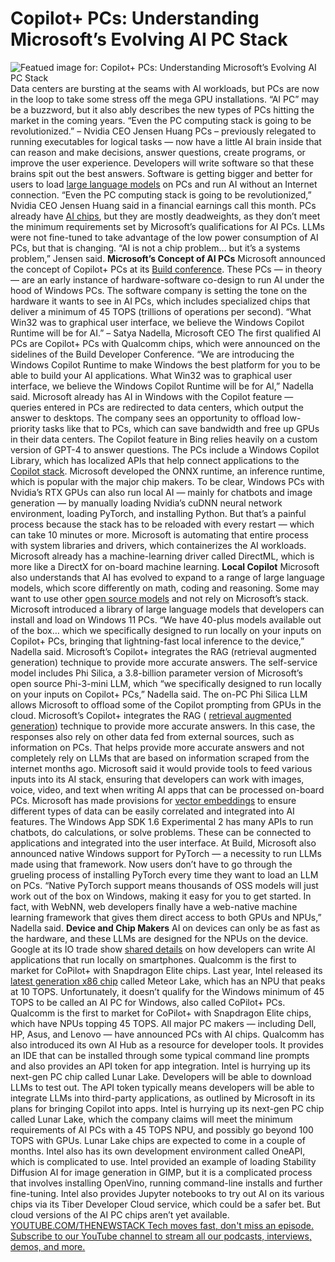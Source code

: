 # Copilot+ PCs: Understanding Microsoft’s Evolving AI PC Stack
![Featued image for: Copilot+ PCs: Understanding Microsoft’s Evolving AI PC Stack](https://cdn.thenewstack.io/media/2024/05/4713ebc2-microsoftpluspc-1024x618.jpg)
Data centers are bursting at the seams with AI workloads, but PCs are now in the loop to take some stress off the mega GPU installations.
“AI PC” may be a buzzword, but it also ably describes the new types of PCs hitting the market in the coming years.
“Even the PC computing stack is going to be revolutionized.”
– Nvidia CEO Jensen Huang
PCs – previously relegated to running executables for logical tasks — now have a little AI brain inside that can reason and make decisions, answer questions, create programs, or improve the user experience. Developers will write software so that these brains spit out the best answers.
Software is getting bigger and better for users to load
[large language models](https://thenewstack.io/what-is-a-large-language-model/) on PCs and run AI without an Internet connection.
“Even the PC computing stack is going to be revolutionized,” Nvidia CEO Jensen Huang said in a financial earnings call this month.
PCs already have
[AI chips](https://thenewstack.io/gpu-rich-gpu-poor-whats-new-in-the-ai-chip-boom/), but they are mostly deadweights, as they don’t meet the minimum requirements set by Microsoft’s qualifications for AI PCs. LLMs were not fine-tuned to take advantage of the low power consumption of AI PCs, but that is changing.
“AI is not a chip problem… but it’s a systems problem,” Jensen said.
**Microsoft’s Concept of AI PCs**
Microsoft announced the concept of Copilot+ PCs at its
[Build conference](https://thenewstack.io/microsoft-copilot-for-azure-managing-cloud-ops-through-chat/).
These PCs — in theory — are an early instance of hardware-software co-design to run AI under the hood of Windows PCs.
The software company is setting the tone on the hardware it wants to see in AI PCs, which includes specialized chips that deliver a minimum of 45 TOPS (trillions of operations per second).
“What Win32 was to graphical user interface, we believe the Windows Copilot Runtime will be for AI.”
– Satya Nadella, Microsoft CEO
The first qualified AI PCs are Copilot+ PCs with Qualcomm chips, which were announced on the sidelines of the Build Developer Conference.
“We are introducing the Windows Copilot Runtime to make Windows the best platform for you to be able to build your AI applications. What Win32 was to graphical user interface, we believe the Windows Copilot Runtime will be for AI,” Nadella said.
Microsoft already has AI in Windows with the Copilot feature — queries entered in PCs are redirected to data centers, which output the answer to desktops.
The company sees an opportunity to offload low-priority tasks like that to PCs, which can save bandwidth and free up GPUs in their data centers. The Copilot feature in Bing relies heavily on a custom version of GPT-4 to answer questions.
The PCs include a Windows Copilot Library, which has localized APIs that help connect applications to the
[Copilot stack](https://thenewstack.io/microsoft-one-ups-google-with-copilot-stack-for-developers/). Microsoft developed the ONNX runtime, an inference runtime, which is popular with the major chip makers.
To be clear, Windows PCs with Nvidia’s RTX GPUs can also run local AI — mainly for chatbots and image generation — by manually loading Nvidia’s cuDNN neural network environment, loading PyTorch, and installing Python. But that’s a painful process because the stack has to be reloaded with every restart — which can take 10 minutes or more.
Microsoft is automating that entire process with system libraries and drivers, which containerizes the AI workloads. Microsoft already has a machine-learning driver called DirectML, which is more like a DirectX for on-board machine learning.
**Local Copilot**
Microsoft also understands that AI has evolved to expand to a range of large language models, which score differently on math, coding and reasoning. Some may want to use other
[open source models](https://thenewstack.io/large-language-models-open-source-llms-in-2023/) and not rely on Microsoft’s stack.
Microsoft introduced a library of large language models that developers can install and load on Windows 11 PCs.
“We have 40-plus models available out of the box… which we specifically designed to run locally on your inputs on Copilot+ PCs, bringing that lightning-fast local inference to the device,” Nadella said.
Microsoft’s Copilot+ integrates the RAG (retrieval augmented generation) technique to provide more accurate answers.
The self-service model includes Phi Silica, a 3.8-billion parameter version of Microsoft’s open source Phi-3-mini LLM, which “we specifically designed to run locally on your inputs on Copilot+ PCs,” Nadella said. The on-PC Phi Silica LLM allows Microsoft to offload some of the Copilot prompting from GPUs in the cloud.
Microsoft’s Copilot+ integrates the RAG (
[retrieval augmented generation](https://thenewstack.io/retrieval-augmented-generation-for-llms/)) technique to provide more accurate answers. In this case, the responses also rely on other data fed from external sources, such as information on PCs. That helps provide more accurate answers and not completely rely on LLMs that are based on information scraped from the internet months ago.
Microsoft said it would provide tools to feed various inputs into its AI stack, ensuring that developers can work with images, voice, video, and text when writing AI apps that can be processed on-board PCs. Microsoft has made provisions for
[vector embeddings](https://thenewstack.io/comparing-different-vector-embeddings/) to ensure different types of data can be easily correlated and integrated into AI features.
The Windows App SDK 1.6 Experimental 2 has many APIs to run chatbots, do calculations, or solve problems. These can be connected to applications and integrated into the user interface.
At Build, Microsoft also announced native Windows support for PyTorch — a necessity to run LLMs made using that framework. Now users don’t have to go through the grueling process of installing PyTorch every time they want to load an LLM on PCs.
“Native PyTorch support means thousands of OSS models will just work out of the box on Windows, making it easy for you to get started. In fact, with WebNN, web developers finally have a web-native machine learning framework that gives them direct access to both GPUs and NPUs,” Nadella said.
**Device and Chip Makers**
AI on devices can only be as fast as the hardware, and these LLMs are designed for the NPUs on the device. Google at its IO trade show
[shared details](https://thenewstack.io/google-wants-developers-to-build-on-device-ai-applications/) on how developers can write AI applications that run locally on smartphones.
Qualcomm is the first to market for CoPilot+ with Snapdragon Elite chips.
Last year, Intel released its
[latest generation x86 chip](https://thenewstack.io/intels-generational-on-chip-change-apx-will-make-all-the-apps-faster/) called Meteor Lake, which has an NPU that peaks at 10 TOPS. Unfortunately, it doesn’t qualify for the Windows minimum of 45 TOPS to be called an AI PC for Windows, also called CoPilot+ PCs.
Qualcomm is the first to market for CoPilot+ with Snapdragon Elite chips, which have NPUs topping 45 TOPS. All major PC makers — including Dell, HP, Asus, and Lenovo — have announced PCs with AI chips.
Qualcomm has also introduced its own AI Hub as a resource for developer tools. It provides an IDE that can be installed through some typical command line prompts and also provides an API token for app integration.
Intel is hurrying up its next-gen PC chip called Lunar Lake.
Developers will be able to download LLMs to test out. The API token typically means developers will be able to integrate LLMs into third-party applications, as outlined by Microsoft in its plans for bringing Copilot into apps.
Intel is hurrying up its next-gen PC chip called Lunar Lake, which the company claims will meet the minimum requirements of AI PCs with a 45 TOPS NPU, and possibly go beyond 100 TOPS with GPUs. Lunar Lake chips are expected to come in a couple of months.
Intel also has its own development environment called OneAPI, which is complicated to use. Intel provided an example of loading Stability Diffusion AI for image generation in GIMP, but it is a complicated process that involves installing OpenVino, running command-line installs and further fine-tuning.
Intel also provides Jupyter notebooks to try out AI on its various chips via its Tiber Developer Cloud service, which could be a safer bet. But cloud versions of the AI PC chips aren’t yet available.
[
YOUTUBE.COM/THENEWSTACK
Tech moves fast, don't miss an episode. Subscribe to our YouTube
channel to stream all our podcasts, interviews, demos, and more.
](https://youtube.com/thenewstack?sub_confirmation=1)